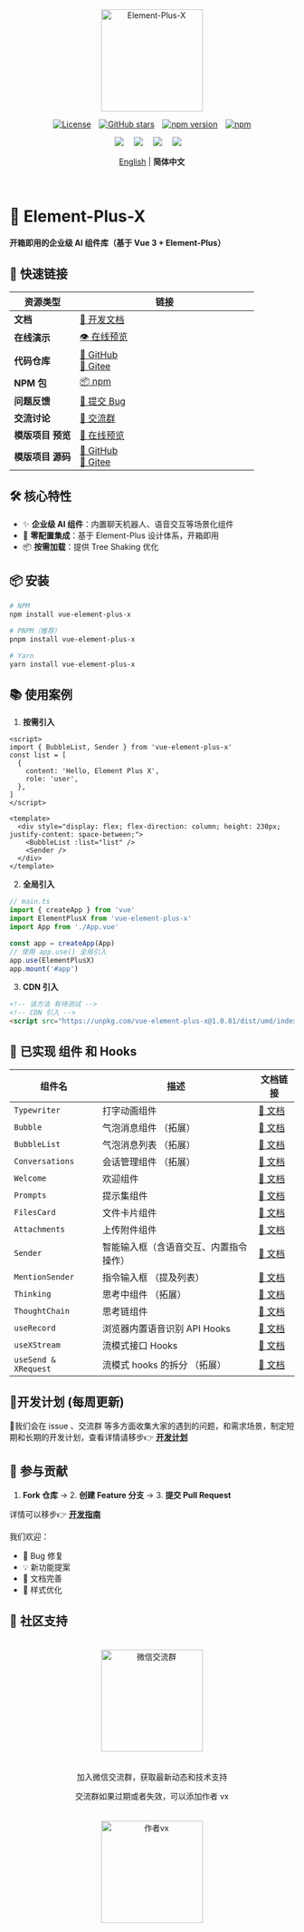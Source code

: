 <div align="center">
  <a href="https://element-plus-x.com">
    <img src="https://cdn.element-plus-x.com/element-plus-x.png" alt="Element-Plus-X" width="180" class="logo" />
  </a>
</div>

<div align="center">

  [![License](https://img.shields.io/badge/license-MIT-blue)](https://github.com/HeJiaYue520/Element-Plus-X/blob/main/LICENSE)&emsp;[![GitHub stars](https://img.shields.io/github/stars/HeJiaYue520/Element-Plus-X)](https://github.com/HeJiaYue520/Element-Plus-X)&emsp;[![npm version](https://img.shields.io/npm/v/vue-element-plus-x)](https://www.npmjs.com/package/vue-element-plus-x)&emsp;[![npm](https://img.shields.io/npm/dm/vue-element-plus-x.svg)](https://www.npmjs.com/package/vue-element-plus-x)

</div>

<div align="center">
<img src="https://cdn.element-plus-x.com/demo.webp" calss="element-plus-x-bubble" />&emsp;
<img src="https://cdn.element-plus-x.com/demo1.webp" calss="element-plus-x-bubble" />&emsp;
<img src="https://cdn.element-plus-x.com/demo3.webp" calss="element-plus-x-bubble" />&emsp;
<img src="https://cdn.element-plus-x.com/demo4.webp" calss="element-plus-x-bubble" />&emsp;
</div>

<div align="center">

 [English](./README.en.md) | **简体中文**

</div>&emsp;

# 🚀 Element-Plus-X
**开箱即用的企业级 AI 组件库（基于 Vue 3 + Element-Plus）**

## 📢 快速链接
| 资源类型         | <div style="width: 300px;" >链接</div>                                                                 |
|------------------|----------------------------------------------------------------------|
| **文档**         | [📖 开发文档](https://element-plus-x.com)                             |
| **在线演示**     | [👁️ 在线预览](https://v.element-plus-x.com)                         |
| **代码仓库**     | [🐙 GitHub](https://github.com/element-plus-x/Element-Plus-X) <br> [🚠 Gitee](https://gitee.com/he-jiayue/element-plus-x)           |
| **NPM 包**       | [📦 npm](https://www.npmjs.com/package/vue-element-plus-x)           |
| **问题反馈**     | [🐛 提交 Bug](https://github.com/element-plus-x/Element-Plus-X/issues)  |
| **交流讨论**     | [🐒 交流群](https://github.com/element-plus-x/Element-Plus-X?tab=readme-ov-file#-%E7%A4%BE%E5%8C%BA%E6%94%AF%E6%8C%81)  |
| **模版项目 预览** | [👀 在线预览](https://chat.element-plus-x.com/)                       |
| **模版项目 源码** | [🐙 GitHub](https://github.com/HeJiaYue520/ruoyi-element-ai) <br> [🚠 Gitee](https://gitee.com/he-jiayue/ruoyi-element-ai)  |

## 🛠️ 核心特性
- ✨ **企业级 AI 组件**：内置聊天机器人、语音交互等场景化组件
- 🚀 **零配置集成**：基于 Element-Plus 设计体系，开箱即用
- 📦 **按需加载**：提供 Tree Shaking 优化

## 📦 安装
```bash
# NPM
npm install vue-element-plus-x

# PNPM（推荐）
pnpm install vue-element-plus-x

# Yarn
yarn install vue-element-plus-x

```

## 📚 使用案例

1. **按需引入**

```vue
<script>
import { BubbleList, Sender } from 'vue-element-plus-x'
const list = [
  {
    content: 'Hello, Element Plus X',
    role: 'user',
  },
]
</script>

<template>
  <div style="display: flex; flex-direction: column; height: 230px; justify-content: space-between;">
    <BubbleList :list="list" />
    <Sender />
  </div>
</template>
```

2. **全局引入**

```ts
// main.ts
import { createApp } from 'vue'
import ElementPlusX from 'vue-element-plus-x'
import App from './App.vue'

const app = createApp(App)
// 使用 app.use() 全局引入
app.use(ElementPlusX)
app.mount('#app')
```

3. **CDN 引入**
```html
<!-- 该方法 有待测试 -->
<!-- CDN 引入 -->
<script src="https://unpkg.com/vue-element-plus-x@1.0.81/dist/umd/index.js"></script>
```

## 🌟 已实现 组件 和 Hooks

| 组件名       | 描述                     | 文档链接               |
| ------------ | ------------------------ | ---------------------- |
| `Typewriter` | 打字动画组件             | [📄 文档](https://element-plus-x.com/components/typewriter/) |
| `Bubble`     | 气泡消息组件 （拓展）        | [📄 文档](https://element-plus-x.com/components/bubble/) |
| `BubbleList` | 气泡消息列表 （拓展）        | [📄 文档](https://element-plus-x.com/components/bubbleList/) |
| `Conversations` | 会话管理组件 （拓展）        | [📄 文档](https://element-plus-x.com/components/conversations/) |
| `Welcome`    | 欢迎组件           | [📄 文档](https://element-plus-x.com/components/welcome/) |
| `Prompts `    | 提示集组件           | [📄 文档](https://element-plus-x.com/components/prompts/) |
| `FilesCard`       |  文件卡片组件          | [📄 文档](https://element-plus-x.com/components/filesCard/) |
| `Attachments`       |  上传附件组件          | [📄 文档](https://element-plus-x.com/components/attachments/) |
| `Sender`     | 智能输入框（含语音交互、内置指令操作） | [📄 文档](https://element-plus-x.com/components/sender/) |
| `MentionSender`     | 指令输入框 （提及列表） | [📄 文档](https://element-plus-x.com/components/mentionSender/) |
| `Thinking`      | 思考中组件 （拓展）  | [📄 文档](https://element-plus-x.com/components/thinking/) |
| `ThoughtChain` | 思考链组件             | [📄 文档](https://element-plus-x.com/components/thoughtChain/) |
| `useRecord` | 浏览器内置语音识别 API Hooks   | [📄 文档](https://element-plus-x.com/components/useRecord/) |
| `useXStream` | 流模式接口 Hooks | [📄 文档](https://element-plus-x.com/components/useXStream/) |
| `useSend & XRequest` | 流模式 hooks 的拆分 （拓展）  | [📄 文档](https://element-plus-x.com/components/useSend/) |

## 🎯开发计划 (每周更新)

🎀我们会在 issue 、交流群 等多方面收集大家的遇到的问题，和需求场景，制定短期和长期的开发计划，查看详情请移步👉 **[开发计划](https://element-plus-x.com/roadmap.html)**

## 🤝 参与贡献

1. **Fork 仓库** → 2. **创建 Feature 分支** → 3. **提交 Pull Request**

详情可以移步👉 **[开发指南](https://element-plus-x.com/guide/develop.html)**

我们欢迎：

- 🐛 Bug 修复
- 💡 新功能提案
- 📝 文档完善
- 🎨 样式优化

## 👥 社区支持
<div align="center">
<img src="https://cdn.element-plus-x.com/vx-2025-06-06.png" alt="微信交流群" width="180" style="margin: 20px;" />
<p>加入微信交流群，获取最新动态和技术支持</p>

<p>交流群如果过期或者失效，可以添加作者 vx</p>
<img src="https://cdn.element-plus-x.com/element-plus-x-author-vx.png" alt="作者vx" width="180" style="margin: 20px;" />
</div>
